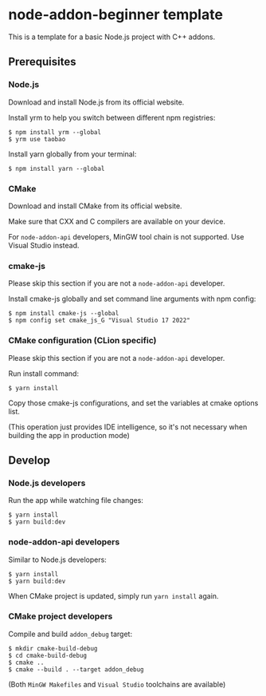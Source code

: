 # node-addon-beginner template

This is a template for a basic Node.js project with C++ addons.

## Prerequisites

### Node.js

Download and install Node.js from its official website.

Install yrm to help you switch between different npm registries:

```shell
$ npm install yrm --global
$ yrm use taobao
```

Install yarn globally from your terminal:

```shell
$ npm install yarn --global
```

### CMake

Download and install CMake from its official website.

Make sure that CXX and C compilers are available on your device.

For `node-addon-api` developers, MinGW tool chain is not supported. Use Visual Studio instead.

### cmake-js

Please skip this section if you are not a `node-addon-api` developer.

Install cmake-js globally and set command line arguments with npm config:

```shell
$ npm install cmake-js --global
$ npm config set cmake_js_G "Visual Studio 17 2022"
```

### CMake configuration (CLion specific)

Please skip this section if you are not a `node-addon-api` developer.

Run install command:

```shell
$ yarn install
```

Copy those cmake-js configurations, and set the variables at cmake options list.

(This operation just provides IDE intelligence, so it's not necessary when building the app in production mode)

## Develop

### Node.js developers

Run the app while watching file changes:

```shell
$ yarn install
$ yarn build:dev
```

### node-addon-api developers

Similar to Node.js developers:

```shell
$ yarn install
$ yarn build:dev
```

When CMake project is updated, simply run `yarn install` again.

### CMake project developers

Compile and build `addon_debug` target:

```shell
$ mkdir cmake-build-debug
$ cd cmake-build-debug
$ cmake ..
$ cmake --build . --target addon_debug
```

(Both `MinGW Makefiles` and `Visual Studio` toolchains are available)
